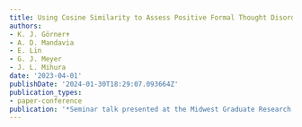 ```yaml
---
title: Using Cosine Similarity to Assess Positive Formal Thought Disorder
authors:
- K. J. Görner✝
- A. D. Mandavia
- E. Lin
- G. J. Meyer
- J. L. Mihura
date: '2023-04-01'
publishDate: '2024-01-30T18:29:07.093664Z'
publication_types:
- paper-conference
publication: '*Seminar talk presented at the Midwest Graduate Research Symposium*'
---
```

